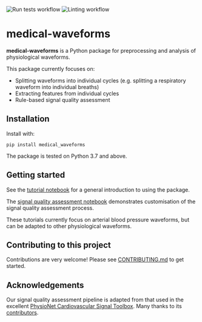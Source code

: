 ![Run tests workflow](https://github.com/UCL-Chimera/medical-waveforms/actions/workflows/run_tests.yml/badge.svg) ![Linting workflow](https://github.com/UCL-Chimera/medical-waveforms/actions/workflows/lint.yml/badge.svg)

# medical-waveforms

**medical-waveforms** is a Python package for preprocessing and analysis of physiological waveforms.

This package currently focuses on:

- Splitting waveforms into individual cycles (e.g. splitting a respiratory waveform into individual breaths)
- Extracting features from individual cycles
- Rule-based signal quality assessment


## Installation

Install with:

```
pip install medical_waveforms
```

The package is tested on Python 3.7 and above.


## Getting started

See the [tutorial notebook](https://github.com/UCL-Chimera/medical-waveforms/blob/main/examples/tutorial.ipynb) for a general introduction to using the package.

The [signal quality assessment notebook](https://github.com/UCL-Chimera/medical-waveforms/blob/main/examples/signal_quality.ipynb) demonstrates customisation of the signal quality assessment process.

These tutorials currently focus on arterial blood pressure waveforms, but can be adapted to other physiological waveforms.


## Contributing to this project

Contributions are very welcome! Please see [CONTRIBUTING.md](https://github.com/UCL-Chimera/medical-waveforms/blob/main/CONTRIBUTING.md) to get started.


## Acknowledgements

Our signal quality assessment pipeline is adapted from that used in the excellent [PhysioNet Cardiovascular Signal Toolbox](https://github.com/cliffordlab/PhysioNet-Cardiovascular-Signal-Toolbox). Many thanks to its [contributors](https://github.com/cliffordlab/PhysioNet-Cardiovascular-Signal-Toolbox/graphs/contributors).
